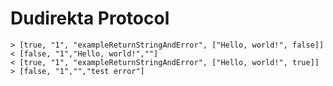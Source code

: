 # Dudirekta Protocol

```plaintext
> [true, "1", "exampleReturnStringAndError", ["Hello, world!", false]]
< [false, "1","Hello, world!",""]
< [true, "1", "exampleReturnStringAndError", ["Hello, world!", true]]
> [false, "1","","test error"]
```
